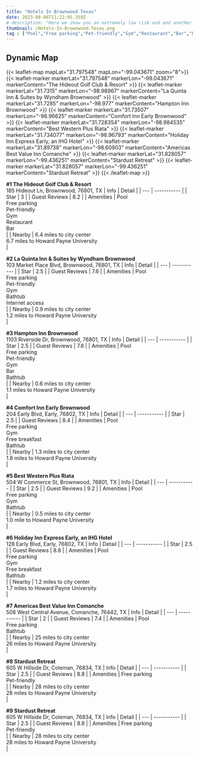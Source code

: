 ```yaml
---
title: "Hotels In Brownwood Texas"
date: 2023-08-06T11:22:05.359Z
# description: "Here we show you an extremely low risk and and another medium risk approach to earn passive income "
thumbnail: /Hotels-In-Brownwood-Texas.png
tag : ["Pool","Free parking","Pet-friendly","Gym","Restaurant","Bar","Bathtub","Internet access","Free breakfast"]
---
```


## Dynamic Map
{{< leaflet-map  mapLat="31.797548" mapLon="-99.043671" zoom="8">}}
    {{< leaflet-marker markerLat="31.797548" markerLon="-99.043671" markerContent="The Hideout Golf Club & Resort" >}}
    {{< leaflet-marker markerLat="31.7315" markerLon="-98.98967" markerContent="La Quinta Inn & Suites by Wyndham Brownwood" >}}
    {{< leaflet-marker markerLat="31.7285" markerLon="-98.977" markerContent="Hampton Inn Brownwood" >}}
    {{< leaflet-marker markerLat="31.73507" markerLon="-98.96625" markerContent="Comfort Inn Early Brownwood" >}}
    {{< leaflet-marker markerLat="31.728354" markerLon="-98.984535" markerContent="Best Western Plus Riata" >}}
    {{< leaflet-marker markerLat="31.734077" markerLon="-98.96793" markerContent="Holiday Inn Express Early, an IHG Hotel" >}}
    {{< leaflet-marker markerLat="31.89738" markerLon="-98.60903" markerContent="Americas Best Value Inn Comanche" >}}
    {{< leaflet-marker markerLat="31.828057" markerLon="-99.436251" markerContent="Stardust Retreat" >}}
    {{< leaflet-marker markerLat="31.828057" markerLon="-99.436251" markerContent="Stardust Retreat" >}}
{{< /leaflet-map >}}


**#1 The Hideout Golf Club & Resort**<br>185 Hideout Ln, Brownwood, 76801, TX
| Info | Detail |
| --- | ----------- |
| Star | 3 |
| Guest Reviews | 8.2 |
| Amenities | Pool<br>Free parking<br>Pet-friendly<br>Gym<br>Restaurant<br>Bar<br> |
| Nearby | 6.4 miles to city center<br>6.7 miles to Howard Payne University<br> |

**#2 La Quinta Inn & Suites by Wyndham Brownwood**<br>103 Market Place Blvd, Brownwood, 76801, TX
| Info | Detail |
| --- | ----------- |
| Star | 2.5 |
| Guest Reviews | 7.6 |
| Amenities | Pool<br>Free parking<br>Pet-friendly<br>Gym<br>Bathtub<br>Internet access<br> |
| Nearby | 0.9 miles to city center<br>1.2 miles to Howard Payne University<br> |

**#3 Hampton Inn Brownwood**<br>1103 Riverside Dr, Brownwood, 76801, TX
| Info | Detail |
| --- | ----------- |
| Star | 2.5 |
| Guest Reviews | 7.8 |
| Amenities | Pool<br>Free parking<br>Pet-friendly<br>Gym<br>Bar<br>Bathtub<br> |
| Nearby | 0.6 miles to city center<br>1.1 miles to Howard Payne University<br> |

**#4 Comfort Inn Early Brownwood**<br>204 Early Blvd, Early, 76802, TX
| Info | Detail |
| --- | ----------- |
| Star | 2.5 |
| Guest Reviews | 8.4 |
| Amenities | Pool<br>Free parking<br>Gym<br>Free breakfast<br>Bathtub<br> |
| Nearby | 1.3 miles to city center<br>1.8 miles to Howard Payne University<br> |

**#5 Best Western Plus Riata**<br>504 W Commerce St, Brownwood, 76801, TX
| Info | Detail |
| --- | ----------- |
| Star | 2.5 |
| Guest Reviews | 9.2 |
| Amenities | Pool<br>Free parking<br>Gym<br>Bathtub<br> |
| Nearby | 0.5 miles to city center<br>1.0 mile to Howard Payne University<br> |

**#6 Holiday Inn Express Early, an IHG Hotel**<br>128 Early Blvd, Early, 76802, TX
| Info | Detail |
| --- | ----------- |
| Star | 2.5 |
| Guest Reviews | 8.8 |
| Amenities | Pool<br>Free parking<br>Gym<br>Free breakfast<br>Bathtub<br> |
| Nearby | 1.2 miles to city center<br>1.7 miles to Howard Payne University<br> |

**#7 Americas Best Value Inn Comanche**<br>508 West Central Avenue, Comanche, 76442, TX
| Info | Detail |
| --- | ----------- |
| Star | 2 |
| Guest Reviews | 7.4 |
| Amenities | Pool<br>Free parking<br>Bathtub<br> |
| Nearby | 25 miles to city center<br>26 miles to Howard Payne University<br> |

**#8 Stardust Retreat**<br>605 W Hillside Dr, Coleman, 76834, TX
| Info | Detail |
| --- | ----------- |
| Star | 2.5 |
| Guest Reviews | 8.8 |
| Amenities | Free parking<br>Pet-friendly<br> |
| Nearby | 28 miles to city center<br>28 miles to Howard Payne University<br> |

**#9 Stardust Retreat**<br>605 W Hillside Dr, Coleman, 76834, TX
| Info | Detail |
| --- | ----------- |
| Star | 2.5 |
| Guest Reviews | 8.8 |
| Amenities | Free parking<br>Pet-friendly<br> |
| Nearby | 28 miles to city center<br>28 miles to Howard Payne University<br> |

